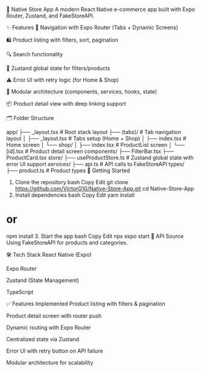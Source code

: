 🛒 Native Store App
A modern React Native e-commerce app built with Expo Router, Zustand, and FakeStoreAPI.

✨ Features
🧭 Navigation with Expo Router (Tabs + Dynamic Screens)

🛍 Product listing with filters, sort, pagination

🔍 Search functionality

🧰 Zustand global state for filters/products

⚠️ Error UI with retry logic (for Home & Shop)

🧱 Modular architecture (components, services, hooks, state)

📦 Product detail view with deep linking support

🗂 Folder Structure

app/
├── \_layout.tsx # Root stack layout
├── (tabs)/ # Tab navigation layout
│ ├── \_layout.tsx # Tabs setup (Home + Shop)
│ ├── index.tsx # Home screen
│ └── shop/
│ ├── index.tsx # ProductList screen
│ └── [id].tsx # Product detail screen
components/
├── FilterBar.tsx
├── ProductCard.tsx
store/
├── useProductStore.ts # Zustand global state with error UI support
services/
├── api.ts # API calls to FakeStoreAPI
types/
├── product.ts # Product types
🚀 Getting Started

1. Clone the repository
   bash
   Copy
   Edit
   git clone https://github.com/VictorG10/Native-Store-App.git
   cd Native-Store-App
2. Install dependencies
   bash
   Copy
   Edit
   yarn install

# or

npm install 3. Start the app
bash
Copy
Edit
npx expo start
🧪 API Source
Using FakeStoreAPI for products and categories.

🛠️ Tech Stack
React Native (Expo)

Expo Router

Zustand (State Management)

TypeScript

✅ Features Implemented
Product listing with filters & pagination

Product detail screen with router push

Dynamic routing with Expo Router

Centralized state via Zustand

Error UI with retry button on API failure

Modular architecture for scalability
